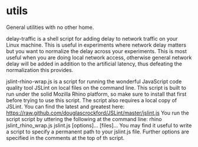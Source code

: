 utils
=====

General utilities with no other home.

delay-traffic is a shell script for adding delay to network traffic on your
Linux machine. This is useful in experiments where network delay matters but you
want to normalize the delay across your experiments. This is most useful when
you are doing local network access, otherwise general network delay will be
added in addition to the artificial latency, thus defeating the normalization
this provides.

jslint-rhino-wrap.js is a script for running the wonderful JavaScript code
quality tool JSLint on local files on the command line. This script is built to
run under the solid Mozilla Rhino platform, so make sure to install that first
before trying to use this script. The script also requires a local copy of
JSLint. You can find the latest and greatest here:
https://raw.github.com/douglascrockford/JSLint/master/jslint.js
You run the script script by uttering the following at the command line: rhino
jslint_rhino_wrap.js jslint.js [options]... [files]... You may find it useful to
write a script to specify a permanent path to your jslint.js file. Further
options are specified in the comments at the top of th script.
